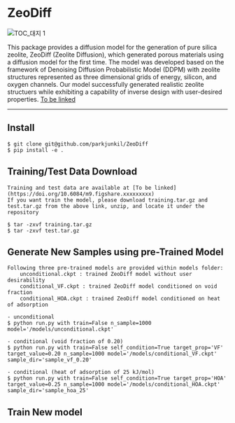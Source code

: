 # ZeoDiff

![TOC_대지 1](https://github.com/parkjunkil/ZeoDiff/assets/88761984/55831179-9b07-456c-ae6f-0692a7ad964c)

This package provides a diffusion model for the generation of pure silica zeolite, ZeoDiff (Zeolite Diffusion), which generated porous materials using a diffusion model for the first time. The model was developed based on the framework of Denoising Diffusion Probabilistic Model (DDPM) with zeolite structures represented as three dimensional grids of energy, silicon, and oxygen channels. Our model successfully generated realistic zeolite structuers while exhibiting a capability of inverse design with user-desired properties.
[To be linked](https://pubs.acs.org/doi/full/10.1021/acs.chemmater.2c01822) 

---

## Install
    
    $ git clone git@github.com/parkjunkil/ZeoDiff
    $ pip install -e .

## Training/Test Data Download
    
    Training and test data are available at [To be linked](https://doi.org/10.6084/m9.figshare.xxxxxxxxx) 
    If you want train the model, please download training.tar.gz and test.tar.gz from the above link, unzip, and locate it under the repository
    
    $ tar -zxvf training.tar.gz
    $ tar -zxvf test.tar.gz
    
## Generate New Samples using pre-Trained Model
    
    Following three pre-trained models are provided within models folder:
        unconditional.ckpt : trained ZeoDiff model without user desirability
        conditional_VF.ckpt : trained ZeoDiff model conditioned on void fraction
        conditional_HOA.ckpt : trained ZeoDiff model conditioned on heat of adsorption

    - unconditional 
    $ python run.py with train=False n_sample=1000 model='/models/unconditional.ckpt'

    - conditional (void fraction of 0.20)
    $ python run.py with train=False self_condition=True target_prop='VF' target_value=0.20 n_sample=1000 model='/models/conditional_VF.ckpt' sample_dir='sample_vf_0.20'
    
    - conditional (heat of adsorption of 25 kJ/mol)
    $ python run.py with train=False self_condition=True target_prop='HOA' target_value=0.25 n_sample=1000 model='/models/conditional_HOA.ckpt' sample_dir='sample_hoa_25'

## Train New model
    
